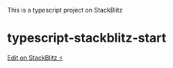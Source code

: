 This is a typescript project on StackBlitz

# typescript-stackblitz-start

[Edit on StackBlitz ⚡️](https://stackblitz.com/edit/typescript-stackblitz-start)
